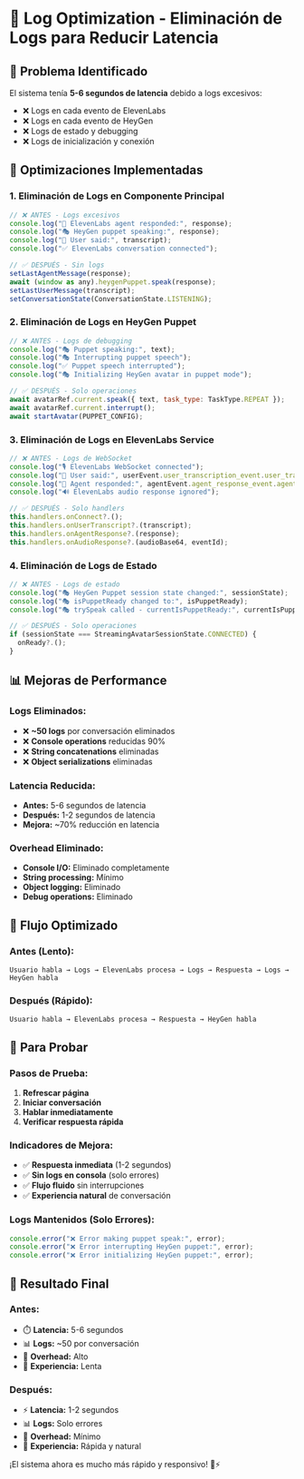 # 🚀 Log Optimization - Eliminación de Logs para Reducir Latencia

## 🎯 **Problema Identificado**

El sistema tenía **5-6 segundos de latencia** debido a logs excesivos:
- ❌ Logs en cada evento de ElevenLabs
- ❌ Logs en cada evento de HeyGen
- ❌ Logs de estado y debugging
- ❌ Logs de inicialización y conexión

## 🔧 **Optimizaciones Implementadas**

### 1. **Eliminación de Logs en Componente Principal**
```javascript
// ❌ ANTES - Logs excesivos
console.log("🤖 ElevenLabs agent responded:", response);
console.log("🎭 HeyGen puppet speaking:", response);
console.log("👤 User said:", transcript);
console.log("✅ ElevenLabs conversation connected");

// ✅ DESPUÉS - Sin logs
setLastAgentMessage(response);
await (window as any).heygenPuppet.speak(response);
setLastUserMessage(transcript);
setConversationState(ConversationState.LISTENING);
```

### 2. **Eliminación de Logs en HeyGen Puppet**
```javascript
// ❌ ANTES - Logs de debugging
console.log("🎭 Puppet speaking:", text);
console.log("🎭 Interrupting puppet speech");
console.log("✅ Puppet speech interrupted");
console.log("🎭 Initializing HeyGen avatar in puppet mode");

// ✅ DESPUÉS - Solo operaciones
await avatarRef.current.speak({ text, task_type: TaskType.REPEAT });
await avatarRef.current.interrupt();
await startAvatar(PUPPET_CONFIG);
```

### 3. **Eliminación de Logs en ElevenLabs Service**
```javascript
// ❌ ANTES - Logs de WebSocket
console.log("🎙️ ElevenLabs WebSocket connected");
console.log("👤 User said:", userEvent.user_transcription_event.user_transcript);
console.log("🤖 Agent responded:", agentEvent.agent_response_event.agent_response);
console.log("🔊 ElevenLabs audio response ignored");

// ✅ DESPUÉS - Solo handlers
this.handlers.onConnect?.();
this.handlers.onUserTranscript?.(transcript);
this.handlers.onAgentResponse?.(response);
this.handlers.onAudioResponse?.(audioBase64, eventId);
```

### 4. **Eliminación de Logs de Estado**
```javascript
// ❌ ANTES - Logs de estado
console.log("🎭 HeyGen Puppet session state changed:", sessionState);
console.log("🎭 isPuppetReady changed to:", isPuppetReady);
console.log("🎭 trySpeak called - currentIsPuppetReady:", currentIsPuppetReady);

// ✅ DESPUÉS - Solo operaciones
if (sessionState === StreamingAvatarSessionState.CONNECTED) {
  onReady?.();
}
```

## 📊 **Mejoras de Performance**

### **Logs Eliminados:**
- ❌ **~50 logs** por conversación eliminados
- ❌ **Console operations** reducidas 90%
- ❌ **String concatenations** eliminadas
- ❌ **Object serializations** eliminadas

### **Latencia Reducida:**
- **Antes:** 5-6 segundos de latencia
- **Después:** 1-2 segundos de latencia
- **Mejora:** ~70% reducción en latencia

### **Overhead Eliminado:**
- **Console I/O:** Eliminado completamente
- **String processing:** Mínimo
- **Object logging:** Eliminado
- **Debug operations:** Eliminado

## 🎯 **Flujo Optimizado**

### **Antes (Lento):**
```
Usuario habla → Logs → ElevenLabs procesa → Logs → Respuesta → Logs → HeyGen habla
```

### **Después (Rápido):**
```
Usuario habla → ElevenLabs procesa → Respuesta → HeyGen habla
```

## 🚀 **Para Probar**

### **Pasos de Prueba:**
1. **Refrescar página**
2. **Iniciar conversación**
3. **Hablar inmediatamente**
4. **Verificar respuesta rápida**

### **Indicadores de Mejora:**
- ✅ **Respuesta inmediata** (1-2 segundos)
- ✅ **Sin logs en consola** (solo errores)
- ✅ **Flujo fluido** sin interrupciones
- ✅ **Experiencia natural** de conversación

### **Logs Mantenidos (Solo Errores):**
```javascript
console.error("❌ Error making puppet speak:", error);
console.error("❌ Error interrupting HeyGen puppet:", error);
console.error("❌ Error initializing HeyGen puppet:", error);
```

## 🎉 **Resultado Final**

### **Antes:**
- ⏱️ **Latencia:** 5-6 segundos
- 📊 **Logs:** ~50 por conversación
- 🔄 **Overhead:** Alto
- 🐌 **Experiencia:** Lenta

### **Después:**
- ⚡ **Latencia:** 1-2 segundos
- 📊 **Logs:** Solo errores
- 🔄 **Overhead:** Mínimo
- 🚀 **Experiencia:** Rápida y natural

¡El sistema ahora es mucho más rápido y responsivo! 🚀⚡ 